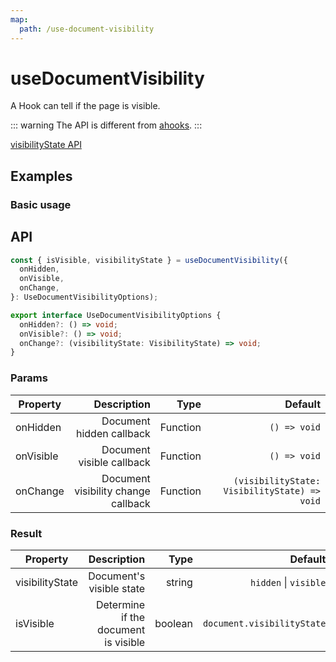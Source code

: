 ```yaml
---
map:
  path: /use-document-visibility
---
```


# useDocumentVisibility

A Hook can tell if the page is visible.

::: warning
The API is different from [ahooks](https://ahooks.js.org/zh-CN/hooks/dom/use-document-visibility).
:::

[visibilityState API](https://developer.mozilla.org/docs/Web/API/Document/visibilityState)

## Examples

### Basic usage

<demo src="./demo/demo.vue"
  language="vue"
  title="Basic Usage"
  desc="Listen to document visibility change.">
</demo>

## API

```ts
const { isVisible, visibilityState } = useDocumentVisibility({
  onHidden,
  onVisible,
  onChange,
}: UseDocumentVisibilityOptions);
```

```ts
export interface UseDocumentVisibilityOptions {
  onHidden?: () => void;
  onVisible?: () => void;
  onChange?: (visibilityState: VisibilityState) => void;
}
```

### Params

| Property  |                         Description |     Type |                                      Default |
| --------- | ----------------------------------: | -------: | -------------------------------------------: |
| onHidden  |            Document hidden callback | Function |                                 `() => void` |
| onVisible |           Document visible callback | Function |                                 `() => void` |
| onChange  | Document visibility change callback | Function | `(visibilityState: VisibilityState) => void` |

### Result

| Property        |                          Description |    Type |                    Default |
| --------------- | -----------------------------------: | ------: | -------------------------: |
| visibilityState |             Document's visible state |  string |      `hidden` \| `visible` |
| isVisible       | Determine if the document is visible | boolean | `document.visibilityState` |
